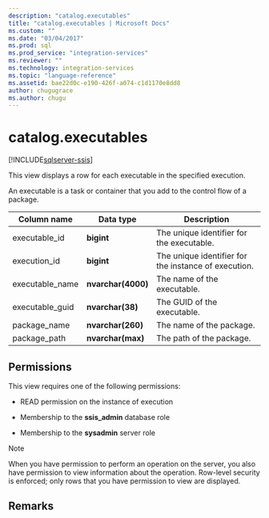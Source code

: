 ```yaml
---
description: "catalog.executables"
title: "catalog.executables | Microsoft Docs"
ms.custom: ""
ms.date: "03/04/2017"
ms.prod: sql
ms.prod_service: "integration-services"
ms.reviewer: ""
ms.technology: integration-services
ms.topic: "language-reference"
ms.assetid: bae22d0c-e190-426f-a074-c1d1170e8dd8
author: chugugrace
ms.author: chugu
---
```

# catalog.executables 

[!INCLUDE[sqlserver-ssis](../../includes/applies-to-version/sqlserver-ssis.md)]

  This view displays a row for each executable in the specified execution.  
  
 An executable is a task or container that you add to the control flow of a package.  
  
|Column name|**Data type**|Description|  
|-----------------|-------------------|-----------------|  
|executable_id|**bigint**|The unique identifier for the executable.|  
|execution_id|**bigint**|The unique identifier for the instance of execution.|  
|executable_name|**nvarchar(4000)**|The name of the executable.|  
|executable_guid|**nvarchar(38)**|The GUID of the executable.|  
|package_name|**nvarchar(260)**|The name of the package.|  
|package_path|**nvarchar(max)**|The path of the package.|  
  
## Permissions  
 This view requires one of the following permissions:  
  
-   READ permission on the instance of execution  
  
-   Membership to the **ssis_admin** database role  
  
-   Membership to the **sysadmin** server role  
  
> [!NOTE]  
>  When you have permission to perform an operation on the server, you also have permission to view information about the operation. Row-level security is enforced; only rows that you have permission to view are displayed.  
  
## Remarks  
  
